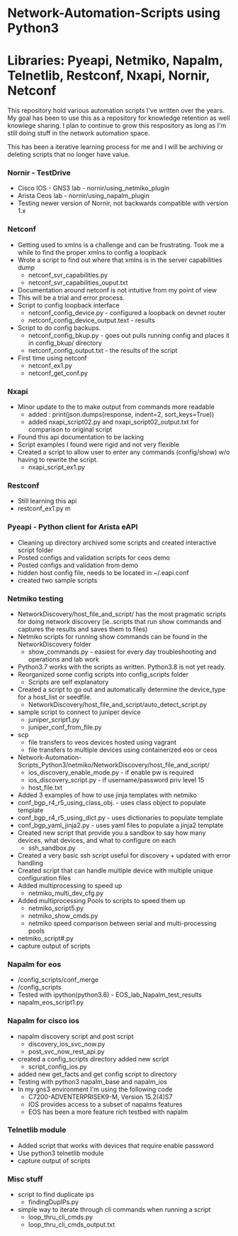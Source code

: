 # Network-Automation-Scripts using Python3
# Libraries: Pyeapi, Netmiko, Napalm, Telnetlib, Restconf, Nxapi, Nornir, Netconf
This repository hold various automation scripts I've written over the years. 
My goal has been to use this as a repository for knowledge retention as well knowlege sharing.
I plan to continue to grow this respository as long as I'm still doing stuff in the network automation space.

This has been a iterative learning process for me and I will be archiving or deleting scripts that no longer have value.

### Nornir - TestDrive 
- Cisco IOS - GNS3 lab - nornir/using_netmiko_plugin
- Arista Ceos lab - nornir/using_napalm_plugin 
- Testing newer version of Nornir, not backwards compatible with version 1.x

### Netconf
- Getting used to xmlns is a challenge and can be frustrating. Took me a while to find the proper xmlns to config a loopback
- Wrote a script to find out where that xmlns is in the server capabilities dump
    - netconf_svr_capabilities.py
    - netconf_svr_capabilities_ouput.txt
- Documentation around netconf is not intuitive from my point of view
- This will be a trial and error process. 
- Script to config loopback interface
    - netconf_config_device.py - configured a loopback on devnet router
    - netconf_config_device_output.text - results
- Script to do config backups. 
    - netconf_config_bkup.py - goes out pulls running config and places it in config_bkup/ directory
    - netconf_config_output.txt - the results of the script
- First time using netconf
  - netconf_ex1.py
  - netconf_get_conf.py

### Nxapi 
- Minor update to the  to make output from commands more readable 
  - added : print(json.dumps(response, indent=2, sort_keys=True))
  - added nxapi_script02.py and nxapi_script02_output.txt for comparison to original script
- Found this api documentation to be lacking
- Script examples I found were rigid and not very flexible
- Created a script to allow user to enter any commands (config/show) w/o having to rewrite the script.
  - nxapi_script_ex1.py

### Restconf 
- Still learning this api
- restconf_ex1.py
m
### Pyeapi - Python client for Arista eAPI 
 - Cleaning up directory archived some scripts and created interactive script folder
 - Posted configs and validation scripts for ceos demo
 - Posted configs and validation from demo
 - hidden host config file, needs to be located in ~/.eapi.conf
 - created two sample scripts

### Netmiko testing
- NetworkDiscovery/host_file_and_script/ has the most pragmatic scripts for doing network discovery (ie..scripts that run show commands and captures the results and saves them to files)
- Netmiko scripts for running show commands can be found in the NetworkDiscovery folder 
  - show_commands.py - easiest for every day troubleshooting and operations and lab work
- Python3.7 works with the scripts as written. Python3.8 is not yet ready. 
- Reorganized some config scripts into config_scripts folder
  - Scripts are self explanatory
- Created a script to go out and automatically determine the device_type for a host_list or seedfile.
  - NetworkDiscovery/host_file_and_script/auto_detect_script.py
- sample script to connect to juniper device
  - juniper_script1.py
  - juniper_conf_from_file.py
- scp 
  - file transfers to veos devices hosted using vagrant
  - file transfers to multiple devices using containerized eos or ceos 
- Network-Automation-Scripts_Python3/netmiko/NetworkDiscovery/host_file_and_script/
  - ios_discovery_enable_mode.py - if enable pw is required
  - ios_discovery_script.py - if username/password priv level 15
  - host_file.txt
- Added 3 examples of how to use jinja templates with netmiko
 - conf_bgp_r4_r5_using_class_obj. - uses class object to populate template
 - conf_bgp_r4_r5_using_dict.py - uses dictionaries to populate template
 - conf_bgp_yaml_jinja2.py - uses yaml files to populate a jinja2 template
- Created new script that provide you a sandbox to say how many devices, what devices, and what to configure on each
    - ssh_sandbox.py
- Created a very basic ssh script useful for discovery + updated with error handling
- Created script that can handle multiple device with multiple unique configuration files
- Added multiprocessing to speed up
    - netmiko_multi_dev_cfg.py
- Added multiprocessing Pools to scripts to speed them up
    - netmiko_script5.py
    - netmiko_show_cmds.py
    - netmiko speed comparison between serial and multi-processing pools
- netmiko_script#.py
- capture output of scripts

### Napalm for eos
- /config_scripts/conf_merge 
- /config_scripts
- Tested with ipython(python3.6) - EOS_lab_Napalm_test_results
- napalm_eos_script1.py

### Napalm for cisco ios
- napalm discovery script and post script
    - discovery_ios_svc_now.py
    - post_svc_now_rest_api.py
- created a config_scripts directory added new script
    - script_config_ios.py
- added new get_facts and get config script to directory
- Testing with python3 napalm_base and napalm_ios
- In my gns3 environment I'm using the following code
    - C7200-ADVENTERPRISEK9-M, Version 15.2(4)S7
    - IOS provides access to a subset of napalms features
    - EOS has been a more feature rich testbed with napalm

### Telnetlib module
- Added script that works with devices that require enable password
- Use python3 telnetlib module
- capture output of scripts

### Misc stuff
- script to find duplicate ips
  - findingDupIPs.py
- simple way to iterate through cli commands when running a script
  - loop_thru_cli_cmds.py
  - loop_thru_cli_cmds_output.txt



